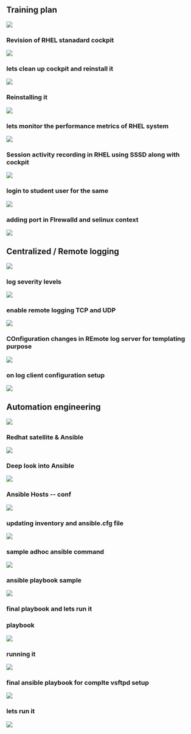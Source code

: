 ## Training plan 

<img src="plan.png">

### Revision of  RHEL stanadard cockpit 

<img src="cockpit.png">

### lets clean up cockpit and reinstall it 

<img src="rmc.png">

### Reinstalling it 

<img src="rei.png">


### lets monitor the performance metrics of RHEL system 

<img src="perm.png">

### Session activity recording in RHEL using SSSD along with cockpit 

<img src="cockr.png">

### login to student user for the same 

<img src="st.png">

### adding port in FIrewalld and selinux context 

<img src="fire.png">

## Centralized / Remote logging 

<img src="cl.png">

### log severity levels 

<img src="sev.png">

### enable remote logging TCP and UDP 

<img src="rmlog.png">

### COnfiguration changes in REmote log server for templating purpose 

<img src="tmrl.png">

### on log client configuration setup 

<img src="rlcl.png">


## Automation engineering 

<img src="auto.png">

### Redhat satellite & Ansible 

<img src="an.png">

### Deep look into Ansible 

<img src="an1.png">

### Ansible Hosts -- conf

<img src="host1.png">

### updating inventory and ansible.cfg file 

<img src="cfg.png">

### sample adhoc ansible command 

<img src="adhoc.png">

### ansible playbook sample 

<img src="playbook.png">

### final playbook and lets run it 

### playbook 

<img src="play1.png">

### running it 

<img src="runit.png">

### final ansible playbook for complte vsftpd setup 

<img src="com.png">

### lets run it 

<img src="runit1.png">



